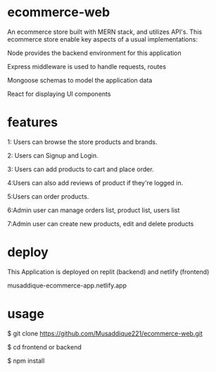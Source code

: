 # ecommerce-web

An ecommerce store built with MERN stack, and utilizes API's. This ecommerce store enable key aspects of a usual implementations:

Node provides the backend environment for this application

Express middleware is used to handle requests, routes

Mongoose schemas to model the application data

React for displaying UI components

# features

1: Users can browse the store products and brands.

2: Users can Signup and Login.

3: Users can add products to cart and place order.

4:Users can also add reviews of product if they're logged in.

5:Users can order products.

6:Admin user can manage orders list, product list, users list

7:Admin user can create new products, edit  and delete products

# deploy

This Application is deployed on replit (backend) and netlify (frontend)

musaddique-ecommerce-app.netlify.app

# usage

$ git clone https://github.com/Musaddique221/ecommerce-web.git

$ cd frontend or backend

$ npm install
